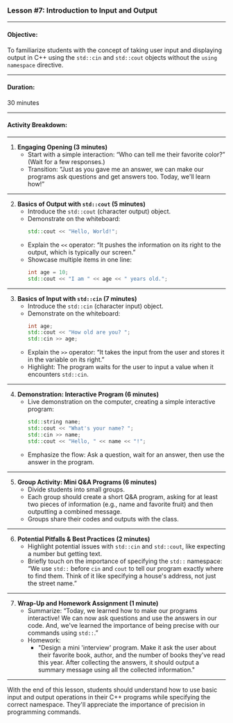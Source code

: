 ### **Lesson #7: Introduction to Input and Output**

---

#### **Objective:**
To familiarize students with the concept of taking user input and displaying output in C++ using the `std::cin` and `std::cout` objects without the `using namespace` directive.

---

#### **Duration:**
30 minutes

---

#### **Activity Breakdown:**

---

1. **Engaging Opening (3 minutes)**
   - Start with a simple interaction: “Who can tell me their favorite color?” (Wait for a few responses.)
   - Transition: “Just as you gave me an answer, we can make our programs ask questions and get answers too. Today, we'll learn how!”

---

2. **Basics of Output with `std::cout` (5 minutes)**
   - Introduce the `std::cout` (character output) object.
   - Demonstrate on the whiteboard:
     ```cpp
     std::cout << "Hello, World!";
     ```
   - Explain the `<<` operator: “It pushes the information on its right to the output, which is typically our screen.”
   - Showcase multiple items in one line:
     ```cpp
     int age = 10;
     std::cout << "I am " << age << " years old.";
     ```

---

3. **Basics of Input with `std::cin` (7 minutes)**
   - Introduce the `std::cin` (character input) object.
   - Demonstrate on the whiteboard:
     ```cpp
     int age;
     std::cout << "How old are you? ";
     std::cin >> age;
     ```
   - Explain the `>>` operator: “It takes the input from the user and stores it in the variable on its right.”
   - Highlight: The program waits for the user to input a value when it encounters `std::cin`.

---

4. **Demonstration: Interactive Program (6 minutes)**
   - Live demonstration on the computer, creating a simple interactive program:
     ```cpp
     std::string name;
     std::cout << "What's your name? ";
     std::cin >> name;
     std::cout << "Hello, " << name << "!";
     ```
   - Emphasize the flow: Ask a question, wait for an answer, then use the answer in the program.

---

5. **Group Activity: Mini Q&A Programs (6 minutes)**
   - Divide students into small groups.
   - Each group should create a short Q&A program, asking for at least two pieces of information (e.g., name and favorite fruit) and then outputting a combined message.
   - Groups share their codes and outputs with the class.

---

6. **Potential Pitfalls & Best Practices (2 minutes)**
   - Highlight potential issues with `std::cin` and `std::cout`, like expecting a number but getting text.
   - Briefly touch on the importance of specifying the `std::` namespace: “We use `std::` before `cin` and `cout` to tell our program exactly where to find them. Think of it like specifying a house's address, not just the street name.”

---

7. **Wrap-Up and Homework Assignment (1 minute)**
   - Summarize: “Today, we learned how to make our programs interactive! We can now ask questions and use the answers in our code. And, we've learned the importance of being precise with our commands using `std::`.”
   - Homework:
     - "Design a mini 'interview' program. Make it ask the user about their favorite book, author, and the number of books they've read this year. After collecting the answers, it should output a summary message using all the collected information."

---

With the end of this lesson, students should understand how to use basic input and output operations in their C++ programs while specifying the correct namespace. They'll appreciate the importance of precision in programming commands.
